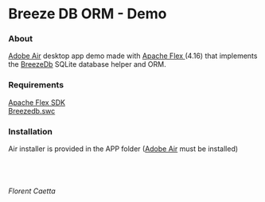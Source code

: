 <h1>Breeze DB ORM - Demo</h1>

<h3 id="About">About</h3>
<p>
<a href="https://get.adobe.com/fr/air/">Adobe Air<a> desktop app demo made with <a href="http://flex.apache.org">Apache Flex </a>(4.16) that implements the <a href="https://www.getbreeze.io">BreezeDb</a> SQLite database helper and ORM.

</p>
<h3 id="About">Requirements</h3>
<p>
<a href="http://flex.apache.org/installer.html#">Apache Flex SDK </a><br>
<a href="https://github.com/GetBreeze/breeze-db/releases">Breezedb.swc</a>
</p>
<p>
<h3 id="About">Installation</h3>
Air installer is provided in the APP folder (<a href="https://get.adobe.com/fr/air/">Adobe Air<a> must be installed)
</p>
<br><br><h6>Florent Caetta</h6>


